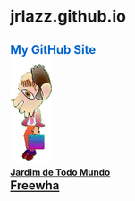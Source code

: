# jrlazz.github.io
<h2 style="color:#06c;">My GitHub Site<br>
<img src="ag_baboy.gif"><br>
<a href="vivian/jtm.html" target="_blank" style="font-size:12pt;">Jardim de Todo Mundo</a><br>
<a href="https://jrlazz.eu5.org/" target="_blank">Freewha</a>
